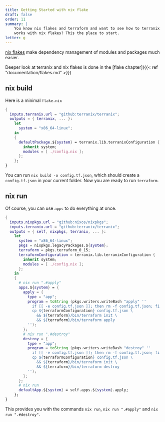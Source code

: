 ```yaml
---
title: Getting Started with nix flake
draft: false
order: 11
summary: |
    You know nix flakes and terraform and want to see how to terranix
    works with nix flakes? This the place to start.
letter: g
---
```


[nix flakes](https://nixos.wiki/wiki/Flakes)
make dependency management of modules and packages much easier.

Deeper look at terranix and nix flakes is done in the 
[flake chapter]({{< ref "documentation/flakes.md" >}})

## nix build


Here is a minimal `flake.nix`
```nix
{
  inputs.terranix.url = "github:terranix/terranix";
  outputs = { terranix, ... }:
    let
      system = "x86_64-linux";
    in
    {
      defaultPackage.${system} = terranix.lib.terranixConfiguration {
        inherit system;
        modules = [ ./config.nix ];
      };
    };
}
```

You can run `nix build -o config.tf.json`, which should create a `config.tf.json`
in your current folder.
Now you are ready to run `terraform`.

## nix run

Of course, you can use `apps` to do everything at once.

```nix
{
  inputs.nixpkgs.url = "github:nixos/nixpkgs";
  inputs.terranix.url = "github:terranix/terranix";
  outputs = { self, nixpkgs, terranix, ... }:
    let
      system = "x86_64-linux";
      pkgs = nixpkgs.legacyPackages.${system};
      terraform = pkgs.terraform_0_15;
      terraformConfiguration = terranix.lib.terranixConfiguration {
        inherit system;
        modules = [ ./config.nix ];
      };
    in
    {
      # nix run ".#apply"
      apps.${system} = {
        apply = {
          type = "app";
          program = toString (pkgs.writers.writeBash "apply" ''
            if [[ -e config.tf.json ]]; then rm -f config.tf.json; fi
            cp ${terraformConfiguration} config.tf.json \
              && ${terraform}/bin/terraform init \
              && ${terraform}/bin/terraform apply
          '');
        };
        # nix run ".#destroy"
        destroy = {
          type = "app";
          program = toString (pkgs.writers.writeBash "destroy" ''
            if [[ -e config.tf.json ]]; then rm -f config.tf.json; fi
            cp ${terraformConfiguration} config.tf.json \
              && ${terraform}/bin/terraform init \
              && ${terraform}/bin/terraform destroy
          '');
        };
      };
      # nix run
      defaultApp.${system} = self.apps.${system}.apply;
    };
}
```

This provides you with the commands `nix run`, `nix run ".#apply"` and `nix run ".#destroy"`.
